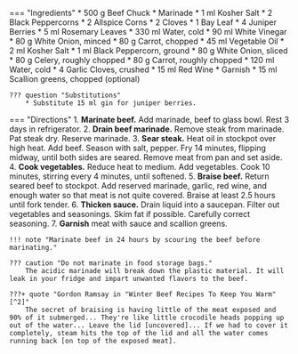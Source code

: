 === "Ingredients"
    * 500 g Beef Chuck
    * Marinade
        * 1 ml Kosher Salt
        * 2 Black Peppercorns
        * 2 Allspice Corns
        * 2 Cloves
        * 1 Bay Leaf
        * 4 Juniper Berries
        * 5 ml Rosemary Leaves
        * 330 ml Water, cold
        * 90 ml White Vinegar
        * 80 g White Onion, minced
        * 80 g Carrot, chopped
    * 45 ml Vegetable Oil
    * 2 ml Kosher Salt
    * 1 ml Black Peppercorn, ground
    * 80 g White Onion, sliced
    * 80 g Celery, roughly chopped
    * 80 g Carrot, roughly chopped
    * 120 ml Water, cold
    * 4 Garlic Cloves, crushed
    * 15 ml Red Wine
    * Garnish
        * 15 ml Scallion greens, chopped (optional)

    ??? question "Substitutions"
        * Substitute 15 ml gin for juniper berries.

=== "Directions"
    1. **Marinate beef.** Add marinade, beef to glass bowl. Rest 3 days in refrigerator.
    2. **Drain beef marinade.** Remove steak from marinade. Pat steak dry. Reserve marinade.
    3. **Sear steak.** Heat oil in stockpot over high heat. Add beef. Season with salt, pepper. Fry 14 minutes, flipping midway, until both sides are seared. Remove meat from pan and set aside.
    4. **Cook vegetables.** Reduce heat to medium. Add vegetables. Cook 10 minutes, stirring every 4 minutes, until softened.
    5. **Braise beef.** Return seared beef to stockpot. Add reserved marinade, garlic, red wine, and enough water so that meat is not quite covered. Braise at least 2.5 hours until fork tender.
    6. **Thicken sauce.** Drain liquid into a saucepan. Filter out vegetables and seasonings. Skim fat if possible. Carefully correct seasoning.
    7. **Garnish** meat with sauce and scallion greens.

    !!! note "Marinate beef in 24 hours by scouring the beef before marinating."

    ??? caution "Do not marinate in food storage bags."
        The acidic marinade will break down the plastic material. It will leak in your fridge and impart unwanted flavors to the beef.

    ???+ quote "Gordon Ramsay in "Winter Beef Recipes To Keep You Warm"[^2]"
        The secret of braising is having little of the meat exposed and 90% of it submerged... They're like little crocodile heads popping up out of the water... Leave the lid [uncovered]... If we had to cover it completely, steam hits the top of the lid and all the water comes running back [on top of the exposed meat].

[^1]:
    Arlena. ["German Sauerbraten Recipe."](http://www.bavariankitchen.com/meats/sauerbraten.aspx) *Bavarian Kitchen.* 26 December 2009.
[^2]:
    Ramsay, Gordon. ["Winter Beef Recipes To Keep You Warm."](https://www.youtube.com/watch?v=eTqGvxI-QFY) 19 November 2020.
